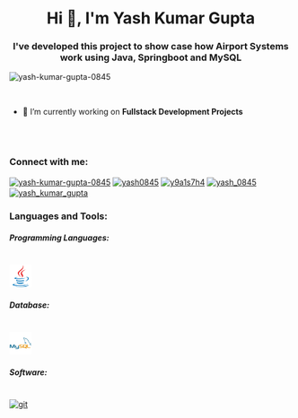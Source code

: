 <h1 align="center">Hi 👋, I'm Yash Kumar Gupta</h1>
<h3 align="center">I've developed this project to show case how Airport Systems work using Java, Springboot and MySQL</h3>

<p align="left"> <img src="https://komarev.com/ghpvc/?username=yash-kumar-gupta-0845&label=Profile%20views&color=0e75b6&style=flat" alt="yash-kumar-gupta-0845" /> </p>

<p align="left"> <a href="https://twitter.com/" target="blank"><img src="https://img.shields.io/twitter/follow/?logo=twitter&style=for-the-badge" alt="" /></a> </p>

- 🔭 I’m currently working on **Fullstack Development Projects**

<br>
<br>

<h3 align="left">Connect with me:</h3>
<p align="left">
<a href="https://linkedin.com/in/yash-kumar-gupta-0845" target="blank"><img align="center" src="https://raw.githubusercontent.com/rahuldkjain/github-profile-readme-generator/master/src/images/icons/Social/linked-in-alt.svg" alt="yash-kumar-gupta-0845" height="30" width="40" /></a>
<a href="https://stackoverflow.com/users/yash0845" target="blank"><img align="center" src="https://raw.githubusercontent.com/rahuldkjain/github-profile-readme-generator/master/src/images/icons/Social/stack-overflow.svg" alt="yash0845" height="30" width="40" /></a>
<a href="https://instagram.com/y9a1s7h4" target="blank"><img align="center" src="https://raw.githubusercontent.com/rahuldkjain/github-profile-readme-generator/master/src/images/icons/Social/instagram.svg" alt="y9a1s7h4" height="30" width="40" /></a>
<a href="https://www.codechef.com/users/yash_0845" target="blank"><img align="center" src="https://cdn.jsdelivr.net/npm/simple-icons@3.1.0/icons/codechef.svg" alt="yash_0845" height="30" width="40" /></a>
<a href="https://www.leetcode.com/yash_kumar_gupta" target="blank"><img align="center" src="https://raw.githubusercontent.com/rahuldkjain/github-profile-readme-generator/master/src/images/icons/Social/leet-code.svg" alt="yash_kumar_gupta" height="30" width="40" /></a>
</p>

<h3 align="left">Languages and Tools:</h3>
<p align="left"><h5 align="left">Programming Languages:</h5><br><a href="https://www.java.com" target="_blank" rel="noreferrer"> <img src="https://raw.githubusercontent.com/devicons/devicon/master/icons/java/java-original.svg" alt="java" width="40" height="40"/> </a>
<br><h5 align="left">Database:</h5><br>
<a href="https://www.mysql.com/" target="_blank" rel="noreferrer"> <img src="https://raw.githubusercontent.com/devicons/devicon/master/icons/mysql/mysql-original-wordmark.svg" alt="mysql" width="40" height="40"/> </a> 
<br><h5 align="left">Software:</h5><br>
<a href="https://git-scm.com/" target="_blank" rel="noreferrer"> <img src="https://www.vectorlogo.zone/logos/git-scm/git-scm-icon.svg" alt="git" width="40" height="40"/> </a>
</p>
